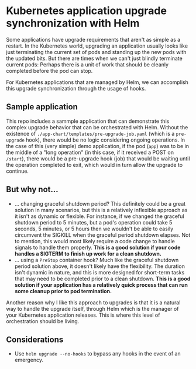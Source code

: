 # Kubernetes application upgrade synchronization with Helm

Some applications have upgrade requirements that aren't as simple as a restart. In the Kubernetes world, upgrading an application usually looks like just terminating the current set of pods and standing up the new pods with the updated bits. But there are times when we can't just blindly terminate current pods: Perhaps there is a unit of work that should be cleanly completed before the pod can stop.

For Kubernetes applications that are managed by Helm, we can accomplish this upgrade synchronization through the usage of hooks.

## Sample application

This repo includes a sammple application that can demonstrate this complex upgrade behavior that can be orchestrated with Helm. Without the existence of `./app-chart/templates/pre-upgrade-job.yaml` (which is a `pre-upgrade` hook), there would be no logic considering ongoing operations. In the case of this (very simple) demo application, if the pod (`app`) was to be in the middle of a "long operation" (in this case, if it received a POST on `/start`), there would be a pre-upgrade hook (job) that would be waiting until the operation completed to exit, which would in turn allow the upgrade to continue.

## But why not...

 * ... changing graceful shutdown period? This definitely could be a great solution in many scenarios, but this is a relatively inflexible approach as it isn't as dynamic or flexible. For instance, if we changed the graceful shutdown period to 5 minutes, but a pod's operation could take 5 seconds, 5 minutes, or 5 hours then we wouldn't be able to easily circumvent the SIGKILL when the graceful period shutdown elapses. Not to mention, this would most likely require a code change to handle signals to handle them properly. **This is a good solution if your code handles a SIGTERM to finish up work for a clean shutdown.**
 * ... using a `PreStop` container hook? Much like the graceful shutdown period solution above, it doesn't likely have the flexibility. The duration isn't dynamic in nature, and this is more designed for short-term tasks that may need to be completed prior to a clean shutdown. **This is a good solution if your application has a relatively quick process that can run some cleanup prior to pod termination.**

 Another reason why I like this approach to upgrades is that it is a natural way to handle the upgrade itself, through Helm which is the manager of your Kubernetes application releases. This is where this level of orchestration should be living.

## Considerations

 * Use `helm upgrade --no-hooks` to bypass any hooks in the event of an emergency.

